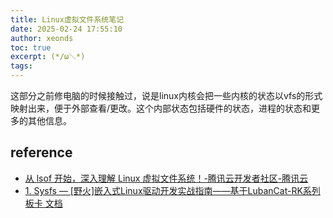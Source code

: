 ```yaml
---
title: Linux虚拟文件系统笔记
date: 2025-02-24 17:55:10
author: xeonds
toc: true
excerpt: (*/ω＼*)
tags:
---
```

这部分之前修电脑的时候接触过，说是linux内核会把一些内核的状态以vfs的形式映射出来，便于外部查看/更改。这个内部状态包括硬件的状态，进程的状态和更多的其他信息。

## reference

- [从 lsof 开始，深入理解 Linux 虚拟文件系统！-腾讯云开发者社区-腾讯云](https://cloud.tencent.com/developer/article/1707084)
- [1. Sysfs — [野火]嵌入式Linux驱动开发实战指南——基于LubanCat-RK系列板卡 文档](https://doc.embedfire.com/linux/rk356x/driver/zh/latest/linux_driver/others_sysfs.html)